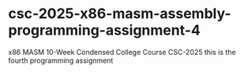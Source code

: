 # csc-2025-x86-masm-assembly-programming-assignment-4
x86 MASM 10-Week Condensed College Course CSC-2025 this is the fourth programming assignment
